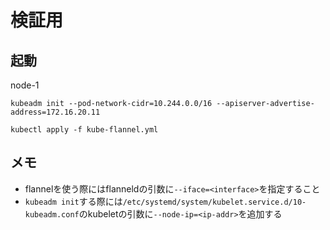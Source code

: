 # 検証用

## 起動

node-1
```
kubeadm init --pod-network-cidr=10.244.0.0/16 --apiserver-advertise-address=172.16.20.11
```

```
kubectl apply -f kube-flannel.yml
```

## メモ
- flannelを使う際にはflanneldの引数に`--iface=<interface>`を指定すること
- `kubeadm init`する際には`/etc/systemd/system/kubelet.service.d/10-kubeadm.conf`のkubeletの引数に`--node-ip=<ip-addr>`を追加する
